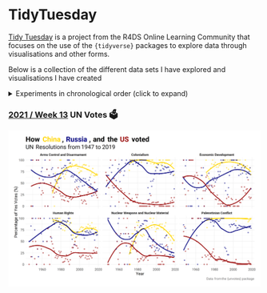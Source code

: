 # TidyTuesday

[Tidy Tuesday](https://github.com/rfordatascience/tidytuesday) is a project from the R4DS Online Learning Community that focuses on the use of the `{tidyverse}` packages to explore data through visualisations and other forms.

Below is a collection of the different data sets I have explored and visualisations I have created

<details>
  <summary>Experiments in chronological order (click to expand)</summary>
  
  * **2021**
    - [Week 13](https://github.com/nelsonpray/TidyTuesday/tree/main/2021/week_13_unvotes) UN Votes 🗳️
 </details>

### [2021 / Week 13](https://github.com/nelsonpray/TidyTuesday/tree/main/2021/week_13_unvotes) UN Votes 🗳️
![./images/2021_week_13_final.png](https://raw.githubusercontent.com/nelsonpray/TidyTuesday/main/2021/week_13_unvotes/images/2021_week_13_final.png)
